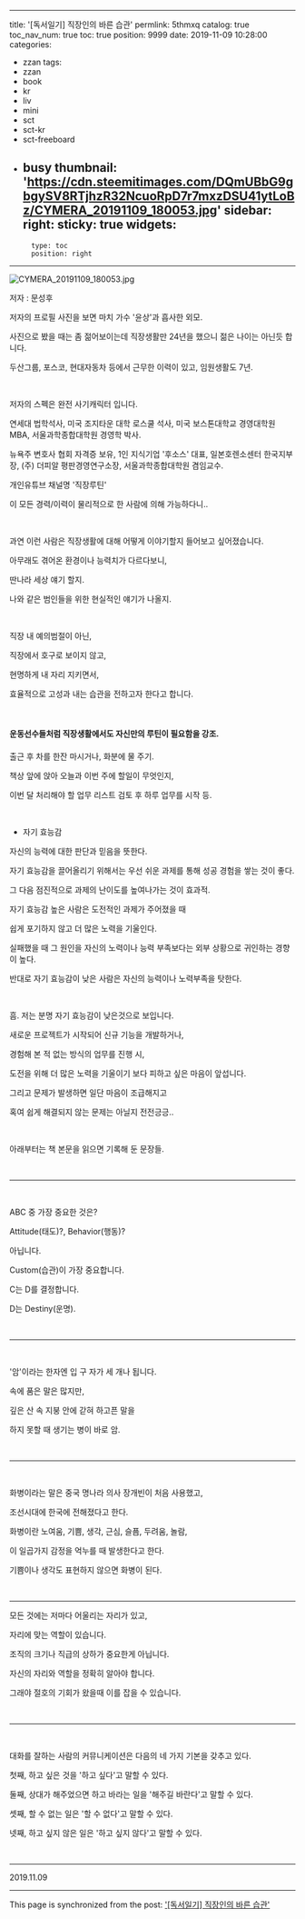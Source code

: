 
---
title: '[독서일기] 직장인의 바른 습관'
permlink: 5thmxq
catalog: true
toc_nav_num: true
toc: true
position: 9999
date: 2019-11-09 10:28:00
categories:
- zzan
tags:
- zzan
- book
- kr
- liv
- mini
- sct
- sct-kr
- sct-freeboard
- busy
thumbnail: 'https://cdn.steemitimages.com/DQmUBbG9gbgySV8RTjhzR32NcuoRpD7r7mxzDSU41ytLoBz/CYMERA_20191109_180053.jpg'
sidebar:
    right:
        sticky: true
widgets:
    -
        type: toc
        position: right
---


![CYMERA_20191109_180053.jpg](https://cdn.steemitimages.com/DQmUBbG9gbgySV8RTjhzR32NcuoRpD7r7mxzDSU41ytLoBz/CYMERA_20191109_180053.jpg)


저자 : 문성후

저자의 프로필 사진을 보면 마치 가수 '윤상'과 흡사한 외모.

사진으로 봤을 때는 좀 젊어보이는데 직장생활만 24년을 했으니 젊은 나이는 아닌듯 합니다.

두산그룹, 포스코, 현대자동차 등에서 근무한 이력이 있고, 임원생활도 7년.

​

저자의 스펙은 완전 사기캐릭터 입니다.

연세대 법학석사, 미국 조지타운 대학 로스쿨 석사, 미국 보스톤대학교 경영대학원 MBA, 서울과학종합대학원 경영학 박사.

뉴욕주 변호사 협회 자격증 보유, 1인 지식기업 '후소스' 대표, 일본호렌소센터 한국지부장, (주) 더피알 평판경영연구소장, 서울과학종합대학원 겸임교수.

개인유튜브 채널명 '직장루틴'

이 모든 경력/이력이 물리적으로 한 사람에 의해 가능하다니..

​

과연 이런 사람은 직장생활에 대해 어떻게 이야기할지 들어보고 싶어졌습니다.

아무래도 겪어온 환경이나 능력치가 다르다보니,

딴나라 세상 얘기 할지.

나와 같은 범인들을 위한 현실적인 얘기가 나올지.

​

직장 내 예의범절이 아닌, 

직장에서 호구로 보이지 않고, 

현명하게 내 자리 지키면서, 

효율적으로 고성과 내는 습관을 전하고자 한다고 합니다.

​

#### 운동선수들처럼 직장생활에서도 자신만의 루틴이 필요함을 강조.
####

출근 후 차를 한잔 마시거나, 화분에 물 주기.

책상 앞에 앉아 오늘과 이번 주에 할일이 무엇인지, 

이번 달 처리해야 할 업무 리스트 검토 후 하루 업무를 시작 등.

​

- 자기 효능감

자신의 능력에 대한 판단과 믿음을 뜻한다.

자기 효능감을 끌어올리기 위해서는 우선 쉬운 과제를 통해 성공 경험을 쌓는 것이 좋다.

그 다음 점진적으로 과제의 난이도를 높여나가는 것이 효과적.

자기 효능감 높은 사람은 도전적인 과제가 주어졌을 때 

쉽게 포기하지 않고 더 많은 노력을 기울인다.

실패했을 때 그 원인을 자신의 노력이나 능력 부족보다는 외부 상황으로 귀인하는 경향이 높다.

반대로 자기 효능감이 낮은 사람은 자신의 능력이나 노력부족을 탓한다.

​

흠. 저는 분명 자기 효능감이 낮은것으로 보입니다.

새로운 프로젝트가 시작되어 신규 기능을 개발하거나, 

경험해 본 적 없는 방식의 업무를 진행 시,

도전을 위해 더 많은 노력을 기울이기 보다 피하고 싶은 마음이 앞섭니다.

그리고 문제가 발생하면 일단 마음이 조급해지고 

혹여 쉽게 해결되지 않는 문제는 아닐지 전전긍긍..

​

아래부터는 책 본문을 읽으면 기록해 둔 문장들.

​

***

​

ABC 중 가장 중요한 것은?

Attitude(태도)?, Behavior(행동)? 

아닙니다. 

Custom(습관)이 가장 중요합니다.

C는 D를 결정합니다. 

D는 Destiny(운명).

​

***

​

'암'이라는 한자엔 입 구 자가 세 개나 됩니다.

속에 품은 말은 많지만, 

깊은 산 속 지붕 안에 갇혀 하고픈 말을 

하지 못할 때 생기는 병이 바로 암. 

​

***

​

화병이라는 말은 중국 명나라 의사 장개빈이 처음 사용했고, 

조선시대에 한국에 전해졌다고 한다.

화병이란 노여움, 기쁨, 생각, 근심, 슬픔, 두려움, 놀람, 

이 일곱가지 감정을 억누를 때 발생한다고 한다.

기쁨이나 생각도 표현하지 않으면 화병이 된다.

​

***

 

모든 것에는 저마다 어울리는 자리가 있고, 

자리에 맞는 역할이 있습니다.

조직의 크기나 직급의 상하가 중요한게 아닙니다.

자신의 자리와 역할을 정확히 알아야 합니다.

그래야 절호의 기회가 왔을때 이를 잡을 수 있습니다.

​

***

​

대화를 잘하는 사람의 커뮤니케이션은 다음의 네 가지 기본을 갖추고 있다.

첫째, 하고 싶은 것을 '하고 싶다'고 말할 수 있다.

둘째, 상대가 해주었으면 하고 바라는 일을 '해주길 바란다'고 말할 수 있다.

셋째, 할 수 없는 일은 '할 수 없다'고 말할 수 있다.

넷째, 하고 싶지 않은 일은 '하고 싶지 않다'고 말할 수 있다.

​

***

​2019.11.09

- - -

This page is synchronized from the post: ['[독서일기] 직장인의 바른 습관'](https://steemit.com/@lucky2015/5thmxq)
